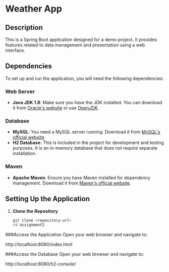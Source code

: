 # Weather App

## Description

This is a Spring Boot application designed for a demo project. It provides features related to data management and presentation using a web interface.

## Dependencies

To set up and run the application, you will need the following dependencies:

### Web Server

- **Java JDK 1.8**: Make sure you have the JDK installed. You can download it from [Oracle's website](https://www.oracle.com/java/technologies/javase-jdk8-downloads.html) or use [OpenJDK](https://openjdk.java.net/install/).

### Database

- **MySQL**: You need a MySQL server running. Download it from [MySQL's official website](https://dev.mysql.com/downloads/mysql/).
- **H2 Database**: This is included in the project for development and testing purposes. It is an in-memory database that does not require separate installation.

### Maven

- **Apache Maven**: Ensure you have Maven installed for dependency management. Download it from [Maven's official website](https://maven.apache.org/download.cgi).

## Setting Up the Application



1. **Clone the Repository**
   ```bash
   git clone <repository-url>
   cd assignment2

###Access the Application Open your web browser and navigate to:

http://localhost:8080/index.html

###Access the Database Open your web browser and navigate to:

http://localhost:8080/h2-console/
